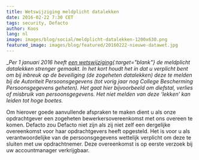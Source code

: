 ```yaml
---
title: Wetswijziging meldplicht datalekken
date: 2016-02-22 7:30 CET
tags: security, Defacto
author: Koos
lang: nl
image: images/blog/social/meldplicht-datalekken-1200x630.png
featured_image: images/blog/featured/20160222-nieuwe-datawet.jpg
---
```


__Per 1 januari 2016 heeft [een wetswijziging](https://www.mitopics.nl/2015/07/14/forse-verandering-in-privacywetgeving-per-1-januari-2016/){:target="_blank"}  de meldplicht datalekken strenger gemaakt. In het kort houdt het in dat u verplicht bent om bij inbreuk op de beveiliging (de zogeheten datalekken) deze te melden bij de Autoriteit Persoonsgegevens (tot vorig jaar nog College Bescherming Persoonsgegevens geheten). Het gaat hier bijvoorbeeld om diefstal, verlies of misbruik van persoonsgegevens. Het niet melden van deze ‘lekken’ kan leiden tot hoge boetes.__

Om hierover goede aanvullende afspraken te maken dient u als onze opdrachtgever een zogeheten bewerkersovereenkomst met ons overeen te komen. Defacto zou Defacto niet zijn als zij niet zelf een dergelijke overeenkomst voor haar opdrachtgevers heeft opgesteld. Het is voor u als verantwoordelijke van de persoonsgegevens wettelijk verplicht om deze te sluiten met uw opdrachtnemer. Deze overeenkomst is op eerste verzoek bij uw accountmanager verkrijgbaar.
